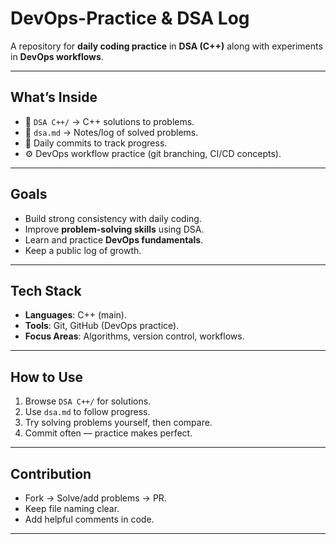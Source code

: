 # DevOps-Practice & DSA Log

A repository for **daily coding practice** in **DSA (C++)** along with experiments in **DevOps workflows**.

---

## What’s Inside

* 📂 `DSA C++/` → C++ solutions to problems.
* 📄 `dsa.md` → Notes/log of solved problems.
* 🔁 Daily commits to track progress.
* ⚙️ DevOps workflow practice (git branching, CI/CD concepts).

---

## Goals

* Build strong consistency with daily coding.
* Improve **problem-solving skills** using DSA.
* Learn and practice **DevOps fundamentals**.
* Keep a public log of growth.

---

## Tech Stack

* **Languages**: C++ (main).
* **Tools**: Git, GitHub (DevOps practice).
* **Focus Areas**: Algorithms, version control, workflows.

---

## How to Use

1. Browse `DSA C++/` for solutions.
2. Use `dsa.md` to follow progress.
3. Try solving problems yourself, then compare.
4. Commit often — practice makes perfect.

---

## Contribution

* Fork → Solve/add problems → PR.
* Keep file naming clear.
* Add helpful comments in code.

---
